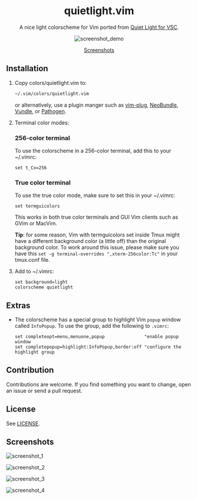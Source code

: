 <div align="center">
  <h1>
    quietlight.vim
  </h1>

  A nice light colorscheme for Vim ported from [Quiet Light for
  VSC](https://github.com/onecrayon/theme-quietlight-vsc).

  ![screenshot_demo](https://user-images.githubusercontent.com/16504838/115804325-1202a900-a3e3-11eb-8c65-dde296b5806b.png)

  [Screenshots](https://github.com/aonemd/quietlight.vim#screenshots)
</div>

## Installation

1.  Copy colors/quietlight.vim to:

    ```bash
    ~/.vim/colors/quietlight.vim
    ```

    or alternatively, use a plugin manger such as
    [vim-plug](https://github.com/junegunn/vim-plug),
    [NeoBundle](https://github.com/Shougo/neobundle.vim),
    [Vundle](https://github.com/gmarik/Vundle.vim), or
    [Pathogen](https://github.com/tpope/vim-pathogen).

2.  Terminal color modes:

    ### 256-color terminal

    To use the colorscheme in a 256-color terminal, add this to your ~/.vimrc:

    ```vim
    set t_Co=256
    ```

    ### True color terminal

    To use the true color mode, make sure to set this in your ~/.vimrc:

    ```vim
    set termguicolors
    ```

    This works in both true color terminals and GUI Vim clients such as GVim or
    MacVim.

    **Tip**: for some reason, Vim with termguicolors set inside Tmux might have
    a different background color (a little off) than the original background
    color. To work around this issue, please make sure you have this `set -g
    terminal-overrides ",xterm-256color:Tc"` in your tmux.conf file.

3.  Add to ~/.vimrc:

    ```vim
    set background=light
    colorscheme quietlight
    ```

## Extras

- The colorscheme has a special group to highlight Vim `popup` window called
    `InfoPopup`. To use the group, add the following to `.vimrc`:
    ```vim
    set completeopt=menu,menuone,popup               "enable popup window
    set completepopup=highlight:InfoPopup,border:off "configure the highlight group
    ```

## Contribution

Contributions are welcome. If you find something you want to change, open an
issue or send a pull request.

## License

See [LICENSE](https://github.com/aonemd/quietlight.vim/blob/master/LICENSE).


## Screenshots

![screenshot_1](https://user-images.githubusercontent.com/16504838/115804827-0ebbed00-a3e4-11eb-9e24-5d938fdc7e69.png)

![screenshot_2](https://user-images.githubusercontent.com/16504838/115805140-a1f52280-a3e4-11eb-8c22-39ccd7225e8b.png)

![screenshot_3](https://user-images.githubusercontent.com/16504838/115805286-f39dad00-a3e4-11eb-9603-9fddbf35a49b.png)

![screenshot_4](https://user-images.githubusercontent.com/16504838/115805459-5000cc80-a3e5-11eb-9670-8d006b478348.png)
